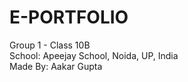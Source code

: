 # E-PORTFOLIO
Group 1 - Class 10B<br/>
School: Apeejay School, Noida, UP, India<br/>
Made By: Aakar Gupta
